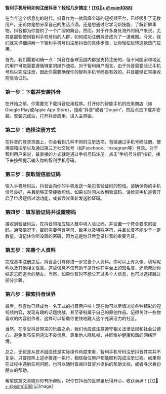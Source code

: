 **智利手机号码如何注册抖音？轻松几步搞定！[[TG💪+ @esim1088](https://t.me/s/esim1088)]**

在当今这个信息化的时代，抖音作为一款风靡全球的短视频平台，已经吸引了无数用户。无论你是想分享自己的生活点滴，还是想通过它学习新技能、了解新鲜事物，抖音都为你提供了一个广阔的舞台。然而，对于许多身处海外的用户来说，尤其是那些使用智利手机号码的人群，如何成功注册抖音成为了一道难题。今天，我们就来详细讲解一下智利手机号码注册抖音的具体步骤，让你轻松玩转这款热门应用。

首先，我们需要明确一点：抖音在全球范围内都是支持注册的，但不同国家和地区的用户可能需要遵循特定的操作流程。对于智利用户而言，由于抖音需要验证手机号码以完成注册，因此你需要确保你的智利手机号码是有效的，并且能够正常接收短信验证码。

### 第一步：下载并安装抖音

在开始之前，你需要先下载抖音应用程序。打开你的智能手机的应用商店（如Google Play或Apple App Store），搜索“抖音”或者“Douyin”，然后点击下载并安装。安装完成后，打开抖音应用，进入主界面。

### 第二步：选择注册方式

在抖音的登录页面上，你会看到几种不同的注册选项，包括通过手机号码注册、使用邮箱注册以及通过第三方社交账号（如Facebook、Instagram等）登录。对于智利用户来说，最直接的方式就是通过手机号码注册。点击“手机号注册”按钮，接下来按照提示输入你的智利手机号码。

### 第三步：获取短信验证码

输入手机号码后，抖音会向你的手机发送一条包含验证码的短信。请确保你的手机信号良好，并且能够正常接收短信。如果长时间未收到验证码，请检查手机是否开启了垃圾短信过滤功能，或者尝试重新发送验证码。

### 第四步：填写验证码并设置密码

接收到验证码后，在抖音的相应输入框中填入验证码，并设置一个符合要求的密码。通常情况下，密码需要包含字母、数字以及特殊字符，并且长度不能少于一定数量。请记住你所设置的密码，因为这是你日后登录抖音的重要凭证。

### 第五步：完善个人资料

完成基本注册之后，抖音会引导你进一步完善个人资料。你可以上传头像、填写昵称以及其他相关信息。这些信息不仅有助于提升你在平台上的知名度，还能帮助你结识志同道合的朋友。当然，如果你暂时不想公开过多个人信息，也可以选择跳过部分步骤。

### 第六步：探索抖音世界

最后，恭喜你已经成为一名正式的抖音用户啦！现在你可以尽情浏览各种精彩的短视频内容，发现有趣的话题挑战，甚至录制属于自己的原创作品。记得关注一些你喜欢的内容创作者，这样可以帮助你更快地融入这个充满活力的社区。

当然，在享受抖音带来的乐趣之余，我们也应该注意遵守相关法律法规和社会公德心。避免发布任何违法不良信息，尊重他人隐私权，共同维护健康和谐的网络环境。

总之，无论是从技术层面还是实际操作角度来看，智利手机号码注册抖音其实并不复杂。只要按照上述步骤逐一执行，相信每位用户都能顺利完成注册过程。如果你在过程中遇到任何问题，也可以随时查阅抖音官方提供的帮助文档，或者寻求身边朋友的帮助。

希望这篇文章能对你有所帮助，祝你在抖音的世界里玩得开心，收获满满！[[TG💪+ @esim1088](https://t.me/s/esim1088) ![Image](https://i.postimg.cc/4NQfJmqS/Snipaste-2025-05-13-00-14-12.png)]